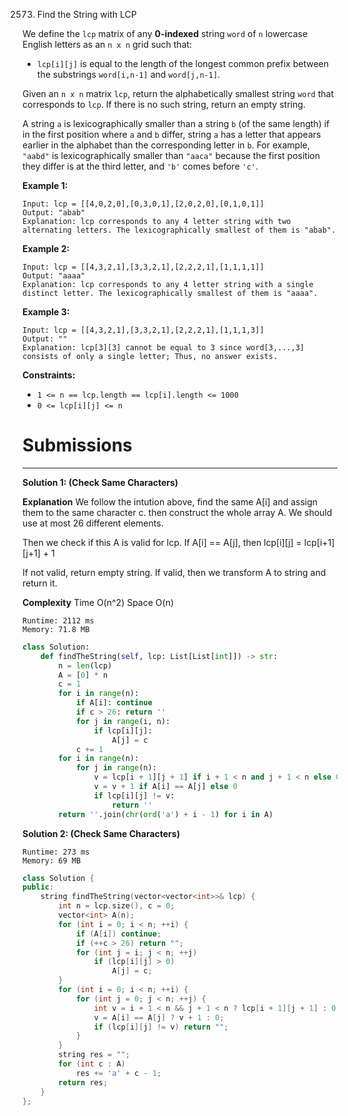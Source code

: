 2573. Find the String with LCP

We define the `lcp` matrix of any **0-indexed** string `word` of `n` lowercase English letters as an `n x n` grid such that:

* `lcp[i][j]` is equal to the length of the longest common prefix between the substrings `word[i,n-1]` and `word[j,n-1]`.

Given an `n x n` matrix `lcp`, return the alphabetically smallest string `word` that corresponds to `lcp`. If there is no such string, return an empty string.

A string `a` is lexicographically smaller than a string `b` (of the same length) if in the first position where `a` and `b` differ, string `a` has a letter that appears earlier in the alphabet than the corresponding letter in `b`. For example, `"aabd"` is lexicographically smaller than `"aaca"` because the first position they differ is at the third letter, and `'b'` comes before `'c'`.

 

**Example 1:**
```
Input: lcp = [[4,0,2,0],[0,3,0,1],[2,0,2,0],[0,1,0,1]]
Output: "abab"
Explanation: lcp corresponds to any 4 letter string with two alternating letters. The lexicographically smallest of them is "abab".
```

**Example 2:**
```
Input: lcp = [[4,3,2,1],[3,3,2,1],[2,2,2,1],[1,1,1,1]]
Output: "aaaa"
Explanation: lcp corresponds to any 4 letter string with a single distinct letter. The lexicographically smallest of them is "aaaa". 
```

**Example 3:**
```
Input: lcp = [[4,3,2,1],[3,3,2,1],[2,2,2,1],[1,1,1,3]]
Output: ""
Explanation: lcp[3][3] cannot be equal to 3 since word[3,...,3] consists of only a single letter; Thus, no answer exists.
```

**Constraints:**

* `1 <= n == lcp.length == lcp[i].length <= 1000`
* `0 <= lcp[i][j] <= n`

# Submissions
---
**Solution 1: (Check Same Characters)**

__Explanation__
We follow the intution above,
find the same A[i] and assign them to the same character c.
then construct the whole array A.
We should use at most 26 different elements.

Then we check if this A is valid for lcp.
If A[i] == A[j],
then lcp[i][j] = lcp[i+1][j+1] + 1

If not valid, return empty string.
If valid, then we transform A to string and return it.


__Complexity__
Time O(n^2)
Space O(n)

```
Runtime: 2112 ms
Memory: 71.8 MB
```
```python
class Solution:
    def findTheString(self, lcp: List[List[int]]) -> str:
        n = len(lcp)
        A = [0] * n
        c = 1
        for i in range(n):
            if A[i]: continue
            if c > 26: return ''
            for j in range(i, n):
                if lcp[i][j]:
                    A[j] = c
            c += 1
        for i in range(n):
            for j in range(n):
                v = lcp[i + 1][j + 1] if i + 1 < n and j + 1 < n else 0
                v = v + 1 if A[i] == A[j] else 0
                if lcp[i][j] != v:
                    return ''
        return ''.join(chr(ord('a') + i - 1) for i in A)
```

**Solution 2: (Check Same Characters)**
```
Runtime: 273 ms
Memory: 69 MB
```
```c++
class Solution {
public:
    string findTheString(vector<vector<int>>& lcp) {
        int n = lcp.size(), c = 0;
        vector<int> A(n);
        for (int i = 0; i < n; ++i) {
            if (A[i]) continue;
            if (++c > 26) return "";
            for (int j = i; j < n; ++j)
                if (lcp[i][j] > 0)
                    A[j] = c;
        }
        for (int i = 0; i < n; ++i) {
            for (int j = 0; j < n; ++j) {
                int v = i + 1 < n && j + 1 < n ? lcp[i + 1][j + 1] : 0;
                v = A[i] == A[j] ? v + 1 : 0;
                if (lcp[i][j] != v) return "";
            }
        }
        string res = "";
        for (int c : A)
            res += 'a' + c - 1;
        return res;
    }
};
```
